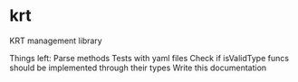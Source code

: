 # krt

KRT management library

Things left:
Parse methods
Tests with yaml files
Check if isValidType funcs should be implemented through their types
Write this documentation
